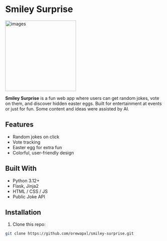 # Smiley Surprise
  <img width="225" height="225" alt="images" src="https://github.com/user-attachments/assets/4a66e70b-4930-4de1-a3a6-4e3b501a23a4" />

**Smiley Surprise** is a fun web app where users can get random jokes, vote on them, and discover hidden easter eggs. Built for entertainment at events or just for fun. Some content and ideas were assisted by AI.

## Features

- Random jokes on click
- Vote tracking
- Easter egg for extra fun
- Colorful, user-friendly design

## Built With

- Python 3.12+
- Flask, Jinja2
- HTML / CSS / JS
- Public Joke API

## Installation

1. Clone this repo:
```bash
git clone https://github.com/orewapxl/smiley-surprise.git
